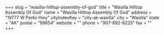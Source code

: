 +++
slug = "wasilla-hilltop-assembly-of-god"
title = "Wasilla Hilltop Assembly Of God"
name = "Wasilla Hilltop Assembly Of God"
address = "19777 W Parks Hwy"
cityIndexKey = "city-ak-wasilla"
city = "Wasilla"
state = "AK"
postal = "99654"
website = ""
phone = "907-892-6225"
fax = ""
+++
